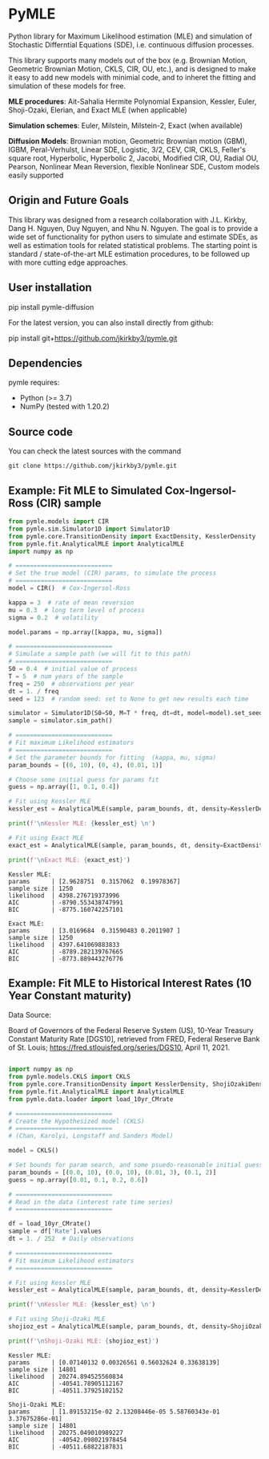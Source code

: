 
# PyMLE

Python library for Maximum Likelihood estimation (MLE) and simulation of Stochastic Differntial Equations (SDE), i.e. continuous diffusion processes.

This library supports many models out of the box (e.g. Brownian Motion, Geometric Brownian Motion, CKLS, CIR, OU, etc.), and is designed to make it easy to add new models with minimial code, and to inheret the fitting and simulation of these models for free.

**MLE procedures**: 
Ait-Sahalia Hermite Polynomial Expansion, Kessler, Euler, Shoji-Ozaki, Elerian, and Exact MLE (when applicable)

**Simulation schemes**: Euler, Milstein, Milstein-2, Exact (when available)

**Diffusion Models**: Brownian motion, Geometric Brownian motion (GBM),
IGBM, Peral-Verhulst, Linear SDE, Logistic, 3/2, CEV, CIR, CKLS, Feller's square root, 
Hyperbolic, Hyperbolic 2, Jacobi, Modified CIR, OU, Radial OU, Pearson, 
Nonlinear Mean Reversion, flexible Nonlinear SDE, Custom models easily supported


## Origin and Future Goals

This library was designed from a research collaboration with J.L. Kirkby, Dang H. Nguyen, Duy Nguyen, and Nhu N. Nguyen.  The goal is to provide a wide set of functionality for python users to simulate and estimate SDEs, as well as estimation tools for related statistical problems. The starting point is standard / state-of-the-art MLE estimation procedures, to be followed up with more cutting edge approaches.

## User installation

pip install pymle-diffusion

For the latest version, you can also install directly from github:

pip install git+https://github.com/jkirkby3/pymle.git


## Dependencies


pymle requires:

- Python (>= 3.7)
- NumPy (tested with 1.20.2)


## Source code


You can check the latest sources with the command

    git clone https://github.com/jkirkby3/pymle.git
    
    

## Example: Fit MLE to Simulated Cox-Ingersol-Ross (CIR) sample

```python
from pymle.models import CIR
from pymle.sim.Simulator1D import Simulator1D
from pymle.core.TransitionDensity import ExactDensity, KesslerDensity
from pymle.fit.AnalyticalMLE import AnalyticalMLE
import numpy as np

# ===========================
# Set the true model (CIR) params, to simulate the process
# ===========================
model = CIR()  # Cox-Ingersol-Ross 

kappa = 3  # rate of mean reversion
mu = 0.3  # long term level of process
sigma = 0.2  # volatility

model.params = np.array([kappa, mu, sigma])

# ===========================
# Simulate a sample path (we will fit to this path)
# ===========================
S0 = 0.4  # initial value of process
T = 5  # num years of the sample
freq = 250  # observations per year
dt = 1. / freq
seed = 123  # random seed: set to None to get new results each time

simulator = Simulator1D(S0=S0, M=T * freq, dt=dt, model=model).set_seed(seed=seed)
sample = simulator.sim_path()

# ===========================
# Fit maximum Likelihood estimators
# ===========================
# Set the parameter bounds for fitting  (kappa, mu, sigma)
param_bounds = [(0, 10), (0, 4), (0.01, 1)]

# Choose some initial guess for params fit
guess = np.array([1, 0.1, 0.4])

# Fit using Kessler MLE
kessler_est = AnalyticalMLE(sample, param_bounds, dt, density=KesslerDensity(model)).estimate_params(guess)

print(f'\nKessler MLE: {kessler_est} \n')

# Fit using Exact MLE
exact_est = AnalyticalMLE(sample, param_bounds, dt, density=ExactDensity(model)).estimate_params(guess)

print(f'\nExact MLE: {exact_est}')
```

```
Kessler MLE: 
params      | [2.9628751  0.3157062  0.19978367] 
sample size | 1250
likelihood  | 4398.276719373996 
AIC         | -8790.553438747991
BIC         | -8775.160742257101 

Exact MLE: 
params      | [3.0169684  0.31590483 0.2011907 ] 
sample size | 1250
likelihood  | 4397.641069883833 
AIC         | -8789.282139767665
BIC         | -8773.889443276776

```


## Example: Fit MLE to Historical Interest Rates (10 Year Constant maturity)

Data Source:

Board of Governors of the Federal Reserve System (US), 10-Year Treasury Constant Maturity Rate [DGS10],
retrieved from FRED, Federal Reserve Bank of St. Louis; https://fred.stlouisfed.org/series/DGS10, April 11, 2021.

```python

import numpy as np
from pymle.models.CKLS import CKLS
from pymle.core.TransitionDensity import KesslerDensity, ShojiOzakiDensity
from pymle.fit.AnalyticalMLE import AnalyticalMLE
from pymle.data.loader import load_10yr_CMrate

# ===========================
# Create the Hypothesized model (CKLS)
# ===========================
# (Chan, Karolyi, Longstaff and Sanders Model)

model = CKLS()

# Set bounds for param search, and some psuedo-reasonable initial guess
param_bounds = [(0.0, 10), (0.0, 10), (0.01, 3), (0.1, 2)]
guess = np.array([0.01, 0.1, 0.2, 0.6])

# ===========================
# Read in the data (interest rate time series)
# ===========================

df = load_10yr_CMrate()
sample = df['Rate'].values
dt = 1. / 252  # Daily observations

# ===========================
# Fit maximum Likelihood estimators
# ===========================

# Fit using Kessler MLE
kessler_est = AnalyticalMLE(sample, param_bounds, dt, density=KesslerDensity(model)).estimate_params(guess)

print(f'\nKessler MLE: {kessler_est} \n')

# Fit using Shoji-Ozaki MLE
shojioz_est = AnalyticalMLE(sample, param_bounds, dt, density=ShojiOzakiDensity(model)).estimate_params(guess)

print(f'\nShoji-Ozaki MLE: {shojioz_est}')

```

```
Kessler MLE: 
params      | [0.07140132 0.00326561 0.56032624 0.33638139] 
sample size | 14801 
likelihood  | 20274.894525560834 
AIC         | -40541.78905112167
BIC         | -40511.37925102152 

Shoji-Ozaki MLE: 
params      | [1.89153215e-02 2.13208446e-05 5.58760343e-01 3.37675286e-01] 
sample size | 14801 
likelihood  | 20275.049010989227 
AIC         | -40542.098021978454
BIC         | -40511.68822187831

```
